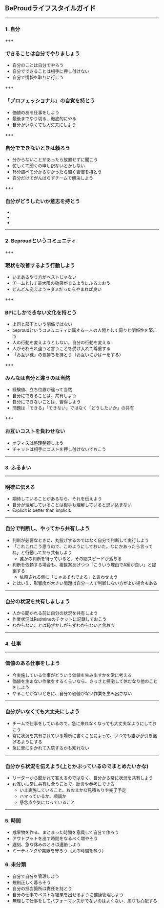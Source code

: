 ## BeProudライフスタイルガイド

---

### 1. 自分

+++

### できることは自分でやりましょう

* 自分のことは自分でやろう
* 自分でできることは相手に押し付けない
* 自分で情報を取りに行こう

+++

### 「プロフェッショナル」の自覚を持とう

* 価値のある仕事をしよう
* 最後までやり切る、徹底的にやる
* 自分がいなくても大丈夫にしよう

+++

### 自分でできないときは頼ろう

* 分からないことがあったら放置せずに聞こう
* 忙しくて聞くの申し訳ないとかしない
* 15分調べて分からなかったら聞く習慣を持とう
* 自分だけでがんばらずチームで解決しよう

+++

### 自分がどうしたいか意志を持とう

*
*
*



---

### 2. Beproudというコミュニティ

+++

### 現状を改善するよう行動しよう

* いまあるやり方がベストじゃない
* チームとして最大限の効果がでるようにふるまおう
* どんどん変えよう→ダメだったらやまれば良い 

+++

### BPにしかできない文化を持とう

* 上司と部下という関係ではない
* beproudというコミュニティに属する一人の人間として周りと関係性を築こう
* 人の行動を変えようとしない。自分の行動を変える
* 人がそれぞれ違うと言うことを受け入れて尊重する
* 「お互い様」の気持ちを持とう（お互いにかばーをする）

+++

### みんなは自分と違うのは当然

* 経験値、立ち位置が違って当然
* 自分にできることは、共有しよう
* 自分にできないことは、習得しよう
* 問題は「できる」「できない」ではなく「どうしたいか」の共有

+++

### お互いコストを負わせない

* オフィスは整理整頓しよう
* チャットは相手にコストを押し付けないでおこう

---

### 3. ふるまい


---

### 明確に伝える

* 期待していることがあるなら、それを伝えよう
* 自分が理解していることは相手も理解していると思い込まない
* Explicit is better than implicit.


---

### 自分で判断し、やってから共有しよう

* 判断が必要なときに、丸投げするのではなく自分で判断して実行しよう
* 「これこれこう思うので、このようにしておいた。なにかあったら言ってね」と行動してから共有しよう
  * 誰かの判断を待っていると、その間スピードが落ちる
* 判断を依頼する場合も、複数案あげつつ「こういう理由でA案が良い」と提案する
  * 依頼される側に「じゃあそれでよろ」と言わせよう
* とはいえ、影響度が大きい問題は自分一人で判断しない方がよい場合もある

---

### 自分の状況を共有しましょう

* 人から聞かれる前に自分の状況を共有しよう
* 作業状況はRedmineのチケットに記録しておこう
* わからないことは恥ずかしがらずわからないと言おう

---

### 4. 仕事

---

### 価値のある仕事をしよう

* 今実施している仕事がどういう価値を生み出すかを常に考える
* 価値を生まない作業をするくらいなら、さっさと帰宅して休むなり他のことをしよう
* やることがないときに、自分で価値がない作業を生み出さない

---

### 自分がいなくても大丈夫にしよう

* チームで仕事をしているので、急に来れなくなっても大丈夫なようにしておこう
* 常に状況を共有されている場所に書くことによって、いつでも誰かが引き継げるようにする
* 急に車に引かれて入院するかも知れない

---

### 自分から状況を伝えよう(上とかぶっているのでまとめたいかな)

* リーダーから聞かれて答えるのではなく、自分から常に状況を共有しよう
* お互いに常に共有し合うことで、助言や参考にできる
  * いま実施していること、おおまかな見積もりや完了予定
  * ハマっているか、順調か
  * 懸念点や気になっていること

---

### 5. 時間

* 成果物を作る、まとまった時間を意識して自分で作ろう
* アウトプットを出す時間をなるべく増やそう
* 遅刻、急な休みのときは連絡しよう
* ミーティングや期限を守ろう（人の時間を奪う）


### 6. 未分類

* 自分で自分を管理しよう
* 規則正しく暮らそう
* 自分の担当箇所は責任を持とう
* 自分の仕事でベストな結果を出せるように健康管理しよう
* 無理して仕事をしてパフォーマンスがでないのはよくない、周りも心配する


